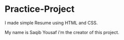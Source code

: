 # Practice-Project
I made simple Resume using HTML and CSS.

My name is Saqib Yousaf i'm the creator of this project.

